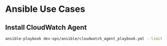 # Ansible Use Cases


## Install CloudWatch Agent

```sh
ansible-playbook dev-ops/ansible/cloudwatch_agent_playbook.yml --limit $uat
```